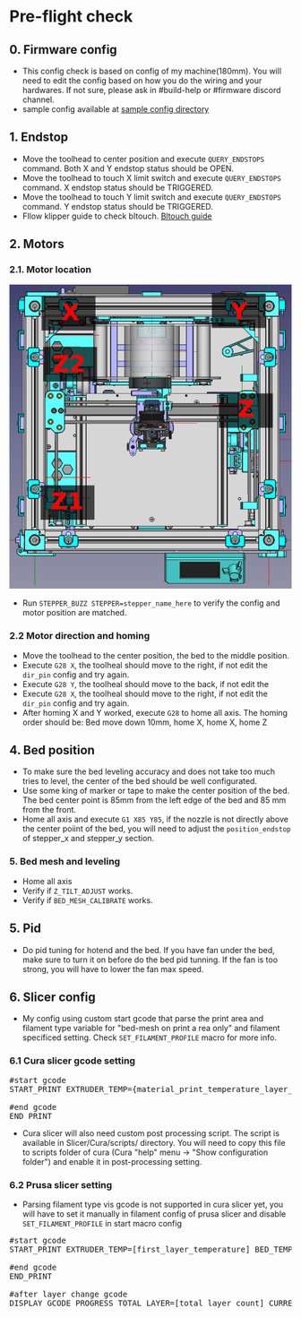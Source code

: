# Pre-flight check

## 0. Firmware config

- This config check is based on config of my machine(180mm). You will need to edit the config based on how you do the wiring and your hardwares. If not sure, please ask in #build-help or #firmware discord channel.
- sample config available at [sample config directory](https://github.com/ChipCE/SnakeOil-XY/tree/master/Firmware/sample-configs/Klipper/BTT_octopus_pro_Chip)

## 1. Endstop

- Move the toolhead to center position and execute <code>QUERY_ENDSTOPS</code> command. Both X and Y endstop status should be OPEN.
- Move the toolhead to touch X limit switch and execute <code>QUERY_ENDSTOPS</code> command. X endstop status should be TRIGGERED.
- Move the toolhead to touch Y limit switch and execute <code>QUERY_ENDSTOPS</code> command. Y endstop status should be TRIGGERED.
- Fllow klipper guide to check bltouch. [Bltouch guide](https://www.klipper3d.org/BLTouch.html)

## 2. Motors

### 2.1. Motor location

![motor-position](../img/motor-position.png)

- Run <code>STEPPER_BUZZ STEPPER=stepper_name_here</code> to verify the config and motor position are matched.

### 2.2 Motor direction and homing

- Move the toolhead to the center position, the bed to the middle position.
- Execute <code>G28 X</code>, the toolheal should move to the right, if not edit the <code>dir_pin</code> config and try again.
- Execute <code>G28 Y</code>, the toolheal should move to the back, if not edit the
- Execute <code>G28 X</code>, the toolheal should move to the right, if not edit the <code>dir_pin</code> config and try again.
- After homing X and Y worked, execute <code>G28</code> to home all axis. The homing order should be: Bed move down 10mm, home X, home X, home Z

## 4. Bed position

- To make sure the bed leveling accuracy and does not take too much tries to level, the center of the bed should be well configurated.
- Use some king of marker or tape to make the center position of the bed. The bed center point is 85mm from the left edge of the bed and 85 mm from the front.
- Home all axis and execute <code>G1 X85 Y85</code>, if the nozzle is not directly above the center poiint of the bed, you will need to adjust the <code>position_endstop</code> of stepper_x and stepper_y section.

### 5. Bed mesh and leveling

- Home all axis
- Verify if <code>Z_TILT_ADJUST</code> works.
- Verify if <code>BED_MESH_CALIBRATE</code> works.

## 5. Pid

- Do pid tuning for hotend and the bed. If you have fan under the bed, make sure to turn it on before do the bed pid tunning. If the fan is too strong, you will have to lower the fan max speed.

## 6. Slicer config

- My config using custom start gcode that parse the print area and filament type variable for "bed-mesh on print a rea only" and filament specificed setting. Check <code>SET_FILAMENT_PROFILE</code> macro for more info.

### 6.1 Cura slicer gcode setting

<pre>#start gcode
START_PRINT EXTRUDER_TEMP={material_print_temperature_layer_0} BED_TEMP={material_bed_temperature_layer_0} AREA_START=%MINX%,%MINY% AREA_END=%MAXX%,%MAXY% FILAMENT_TYPE={material_type}

#end gcode
END_PRINT</pre>

- Cura slicer will also need custom post processing script. The script is available in Slicer/Cura/scripts/ directory. You will need to copy this file to scripts folder of cura (Cura "help" menu -> "Show configuration folder") and enable it in post-processing setting.

### 6.2 Prusa slicer setting

- Parsing filament type vis gcode is not supported in cura slicer yet, you will have to set it manually in filament config of prusa slicer and disable <code>SET_FILAMENT_PROFILE</code> in start macro config

<pre>#start gcode
START_PRINT EXTRUDER_TEMP=[first_layer_temperature] BED_TEMP=[first_layer_bed_temperature] AREA_START={first_layer_print_min[0]},{first_layer_print_min[1]} AREA_END={first_layer_print_max[0]},{first_layer_print_max[1]}

#end gcode
END_PRINT

#after layer change gcode
DISPLAY_GCODE_PROGRESS TOTAL_LAYER=[total_layer_count] CURRENT_LAYER={layer_num+1} PROGRESS=0 REMAIN=00:00
</pre>
